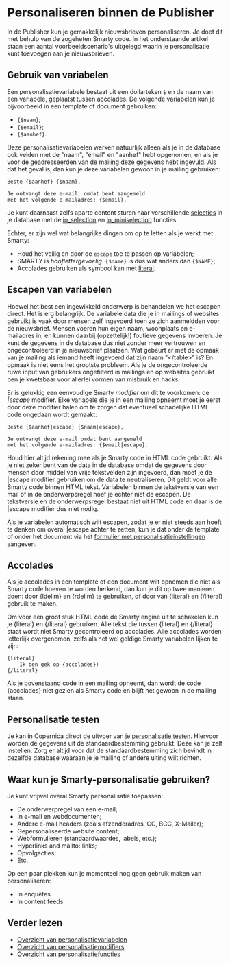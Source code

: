 # Personaliseren binnen de Publisher

In de Publisher kun je gemakkelijk nieuwsbrieven personaliseren. Je doet dit met behulp 
van de zogeheten Smarty code. In het onderstaande artikel staan een aantal
voorbeeldscenario's uitgelegd waarin je personalisatie kunt toevoegen aan je
nieuwsbrieven.


## Gebruik van variabelen

Een personalisatievariabele bestaat uit een dollarteken `$` en de naam van een variabele,
geplaatst tussen accolades. De volgende variabelen kun je bijvoorbeeld in een template
of document gebruiken:

* `{$naam}`;
* `{$email}`;
* `{$aanhef}`.

Deze personalisatievariabelen werken natuurlijk alleen als je in de database ook
velden met de "naam", "email" en "aanhef" hebt opgenomen, en als je voor de 
geadresseerden van de mailing deze gegevens hebt ingevuld. Als dat
het geval is, dan kun je deze variabelen gewoon in je mailing
gebruiken:

```text
Beste {$aanhef} {$naam},
    
Je ontvangt deze e-mail, omdat bent aangemeld 
met het volgende e-mailadres: {$email}.
```

Je kunt daarnaast zelfs aparte content sturen naar verschillende [selecties](selections-introduction) 
in je database met de [in_selection](./personalization-functions-in_selection) 
en [in_miniselection](./personalization-functions-in_miniselection) functies.

Echter, er zijn wel wat belangrijke dingen om op te letten als je werkt met 
Smarty:

* Houd het veilig en door de `escape` toe te passen op variabelen;
* SMARTY is *hooflettergevoelig*. `{$name}` is dus wat anders dan `{$NAME}`;
* Accolades gebruiken als symbool kan met [literal](./personalization-functions-literal).


## Escapen van variabelen

Hoewel het best een ingewikkeld onderwerp is behandelen we het escapen direct. Het
is erg belangrijk. De variabele data die je in mailings of websites gebruikt 
is vaak door mensen zelf ingevoerd toen ze zich aanmeldden voor de nieuwsbrief. 
Mensen voeren hun eigen naam, woonplaats en e-mailadres in, en kunnen daarbij 
(opzettelijk!) foutieve gegevens invoeren. Je kunt de gegevens in de database
dus niet zonder meer vertrouwen en ongecontroleerd in je nieuwsbrief 
plaatsen. Wat gebeurt er met de opmaak van je mailing als iemand heeft ingevoerd 
dat zijn naam "&lt;/table&gt;" is? En opmaak is niet eens het grootste probleem. Als 
je de ongecontroleerde ruwe input van gebruikers ongefilterd in mailings en op 
websites gebruikt ben je kwetsbaar voor allerlei vormen van misbruik en hacks.

Er is gelukkig een eenvoudige Smarty *modifier* om dit te voorkomen: de *|escape* 
modifier. Elke variabele die je in een mailing opneemt moet je eerst door deze 
modifier halen om te zorgen dat eventueel schadelijke HTML code ongedaan wordt 
gemaakt:

```text
Beste {$aanhef|escape} {$naam|escape},
    
Je ontvangt deze e-mail omdat bent aangemeld 
met het volgende e-mailadres: {$email|escape}.
```

Houd hier altijd rekening mee als je Smarty code in HTML code gebruikt. Als je
niet zeker bent van de data in de database omdat de gegevens door mensen 
door middel van vrije tekstvelden zijn ingevoerd, dan moet je de |escape modifier 
gebruiken om de data te neutraliseren. Dit geldt voor alle Smarty code binnen
HTML tekst. Variabelen binnen de tekstversie van een mail of in de 
onderwerpsregel hoef je echter niet de escapen. De tekstversie en de onderwerpsregel 
bestaat niet uit HTML code en daar is de |escape modifier dus niet nodig.

Als je variabelen automatisch wilt escapen, zodat je er niet steeds aan hoeft
te denken om overal |escape achter te zetten, kun je dat onder de template of
onder het document via het [formulier met personalisatieinstellingen](./personalization-settings.md)
aangeven.


## Accolades

Als je accolades in een template of een document wilt opnemen die niet als Smarty 
code hoeven te worden herkend, dan kun je dit op twee manieren doen: door {ldelim} en
{rdelim} te gebruiken, of door van {literal} en {/literal} gebruik te maken.

Om voor een groot stuk HTML code de Smarty engine uit te schakelen kun je {literal}
en {/literal} gebruiken. Alle tekst die tussen {literal} en {/literal} staat wordt
niet Smarty gecontroleerd op accolades. Alle accolades worden letterlijk overgenomen,
zelfs als het wel geldige Smarty variabelen lijken te zijn:

```text
{literal}
	Ik ben gek op {accolades}!
{/literal}
```

Als je bovenstaand code in een mailing opneemt, dan wordt de code {accolades}
niet gezien als Smarty code en blijft het gewoon in de mailing staan.


## Personalisatie testen

Je kan in Copernica direct de uitvoer van je [personalisatie testen](./personalization-testing.md). 
Hiervoor worden de gegevens uit de standaardbestemming gebruikt. Deze kan je zelf 
instellen. Zorg er altijd voor dat de standaardbestemming zich bevindt in dezelfde 
database waaraan je je mailing of andere uiting wilt richten.


## Waar kun je Smarty-personalisatie gebruiken?

Je kunt vrijwel overal Smarty personalisatie toepassen:

* De onderwerpregel van een e-mail;
* In e-mail en webdocumenten;
* Andere e-mail headers (zoals afzenderadres, CC, BCC, X-Mailer);
* Gepersonaliseerde website content;
* Webformulieren (standaardwaardes, labels, etc.);
* Hyperlinks and mailto: links;
* Opvolgacties;
* Etc.

Op een paar plekken kun je momenteel nog geen gebruik maken van personaliseren:

* In enquêtes
* In content feeds


## Verder lezen

* [Overzicht van personalisatievariabelen](./personalization-variables.md)
* [Overzicht van personalisatiemodifiers](./personalization-modifiers.md)
* [Overzicht van personalisatiefuncties](./personalization-functions.md)
